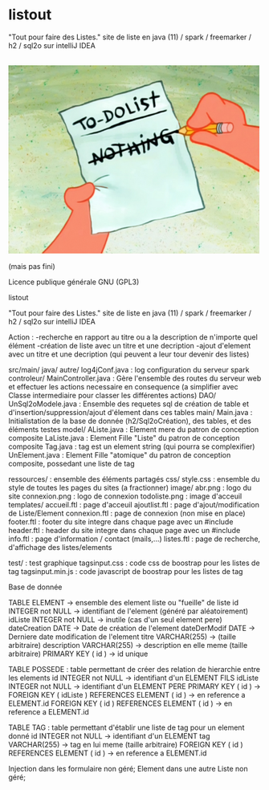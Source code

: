 # listout
"Tout pour faire des Listes."
site de liste en java (11) / spark / freemarker / h2 / sql2o sur intelliJ IDEA

</br>
<img src="/src/main/ressources/image/todoliste.png" alt="My cool logo"/>
</br>

(mais pas fini)

Licence publique générale GNU (GPL3)

listout

"Tout pour faire des Listes." site de liste en java (11) / spark / freemarker / h2 / sql2o sur intelliJ IDEA

Action : -recherche en rapport au titre ou a la description de n'importe quel élément
	 -création de liste avec un titre et une decription
	 -ajout d'element avec un titre et une decription (qui peuvent a leur tour devenir des listes)

src/main/
  java/
		autre/
			log4jConf.java : log configuration du serveur spark
   controleur/
			MainController.java : Gère l'ensemble des routes du serveur web et effectuer les actions necessaire en consequence (a simplifier avec Classe intermediaire pour classer les différentes actions)
		DAO/
			UnSql2oModele.java : Ensemble des requetes sql de création de table et d'insertion/suppression/ajout d'élement dans ces tables
		main/
			Main.java : Initialistation de la base de donnée (h2/Sql2oCréation), des tables, et des éléments testes 
		model/
			AListe.java : Element mere du patron de conception composite
			LaListe.java : Element Fille "Liste" du patron de conception composite
			Tag.java : tag est un element string (qui pourra se complexifier)
			UnElement.java :  Element Fille "atomique" du patron de conception composite, possedant une liste de tag
      
      
 ressources/ : ensemble des éléments partagés
		css/
			style.css : ensemble du style de toutes les pages du sites (a fractionner)
		image/ 
			abr.png : logo du site
			connexion.png : logo de connexion
			todoliste.png : image d'acceuil
		templates/
			accueil.ftl : page d'acceuil
			ajoutlist.ftl : page d'ajout/modification de Liste/Element
			connexion.ftl : page de connexion (non mise en place)
			footer.ftl : footer du site integre dans chaque page avec un #include
			header.ftl : header du site integre dans chaque page avec un #include
			info.ftl : page d'information / contact (mails,...)
			listes.ftl : page de recherche, d'affichage des listes/elements 

   test/ : test graphique
			tagsinput.css : code css de boostrap  pour les listes de tag
			tagsinput.min.js : code javascript de boostrap  pour les listes de tag


Base de donnée

   TABLE ELEMENT -> ensemble des element liste ou "fueille" de liste
                    id INTEGER not NULL -> identifiant de l'element (généré par aléatoirement)
                    idListe INTEGER not NULL -> inutile (cas d'un seul element pere)
                    dateCreation DATE -> Date de création de l'element
                    dateDerModif DATE -> Derniere date modification de l'element
                    titre VARCHAR(255) -> (taille arbitraire)
                    description VARCHAR(255) -> description en elle meme (taille arbitraire)
                    PRIMARY KEY ( id ) -> id unique

 TABLE POSSEDE : table permettant de créer des relation de hierarchie entre les elements
                    id INTEGER not NULL -> identifiant d'un ELEMENT FILS
                    idListe INTEGER not NULL -> identifiant d'un ELEMENT PERE
                    PRIMARY KEY ( id ) -> 
                    FOREIGN KEY ( idListe ) REFERENCES ELEMENT ( id ) -> en reference a ELEMENT.id
                    FOREIGN KEY ( id ) REFERENCES ELEMENT ( id ) -> en reference a ELEMENT.id

 TABLE TAG : table permettant d'établir une liste de tag pour un element donné
                    id INTEGER not NULL -> identifiant d'un ELEMENT
                    tag VARCHAR(255) -> tag en lui meme (taille arbitraire)
                    FOREIGN KEY ( id ) REFERENCES ELEMENT ( id ) -> en reference a ELEMENT.id



Injection dans les formulaire non géré; Element dans une autre Liste non géré;

